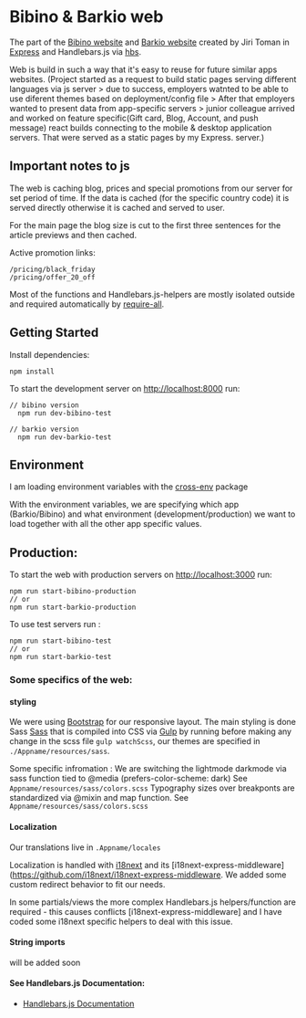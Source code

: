 # Bibino & Barkio web

The part of the [Bibino website](https://bibinoapp.com) and
[Barkio website](https://barkio.com) created by Jiri Toman in [Express](http://expressjs.com/) and Handlebars.js via [hbs](https://www.npmjs.com/package/hbs).

Web is build in such a way that it's easy to reuse for future similar apps websites.
(Project started as a request to build static pages serving different languages via js server > due to success, employers watnted to be able to use diferent themes based on deployment/config file > After that employers wanted to present data from app-specific servers > junior colleague arrived and worked on feature specific(Gift card, Blog, Account, and push message) react builds connecting to the mobile & desktop application servers. That were served as a static pages by my Express. server.)

## Important notes to js

The web is caching blog, prices and special promotions from our server for set period of time.
If the data is cached (for the specific country code) it is served directly otherwise it is cached and served to user.

For the main page the blog size is cut to the first three sentences for the article previews and then cached.

Active promotion links:
```
/pricing/black_friday
/pricing/offer_20_off
```
Most of the functions and Handlebars.js-helpers are mostly isolated outside and required automatically by [require-all](https://www.npmjs.com/package/require-all). 

## Getting Started

Install dependencies:

```
npm install
```

To start the development server on [http://localhost:8000](http://localhost:8000) run:

```
// bibino version
  npm run dev-bibino-test

// barkio version
  npm run dev-barkio-test
```

## Environment

I am loading environment variables with the [cross-env](https://www.npmjs.com/package/cross-env) package 

With the environment variables, we are specifying which app (Barkio/Bibino) and what environment (development/production) we want to load together with all the other app specific values.


## Production:

To start the web with production servers on [http://localhost:3000](http://localhost:3000) run:

```
npm run start-bibino-production
// or
npm run start-barkio-production
```
To use test servers run :

```
npm run start-bibino-test
// or
npm run start-barkio-test
```

### Some specifics of the web:

#### styling

We were using [Bootstrap](https://getbootstrap.com/docs/4.1/getting-started/introduction/) for our responsive layout. The main styling is done Sass  [Sass](https://sass-lang.com/) that is compiled into CSS via [Gulp](https://www.npmjs.com/package/gulp) by running before making any change in the scss file ```gulp watchScss```, our themes are specified in `./Appname/resources/sass`.

Some specific infromation : 
We are switching the lightmode darkmode via sass function tied to @media (prefers-color-scheme: dark) See `Appname/resources/sass/colors.scss`
Typography sizes over breakponts are standardized via @mixin and map function. See `Appname/resources/sass/colors.scss`

#### Localization

Our translations live in `.Appname/locales`

Localization is handled with [i18next](https://www.i18next.com/) and its [i18next-express-middleware](https://github.com/i18next/i18next-express-middleware. We added some custom redirect behavior to fit our needs.

In some partials/views the more complex Handlebars.js helpers/function are required - this causes conflicts [i18next-express-middleware] and I have coded some i18next specific helpers to deal with this issue.



#### String imports
 will be added soon

#### See Handlebars.js Documentation:

- [Handlebars.js Documentation](https://handlebarsjs.com/guide/)
